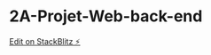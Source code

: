 # 2A-Projet-Web-back-end

[Edit on StackBlitz ⚡️](https://stackblitz.com/edit/express-simple-tec6a1)
